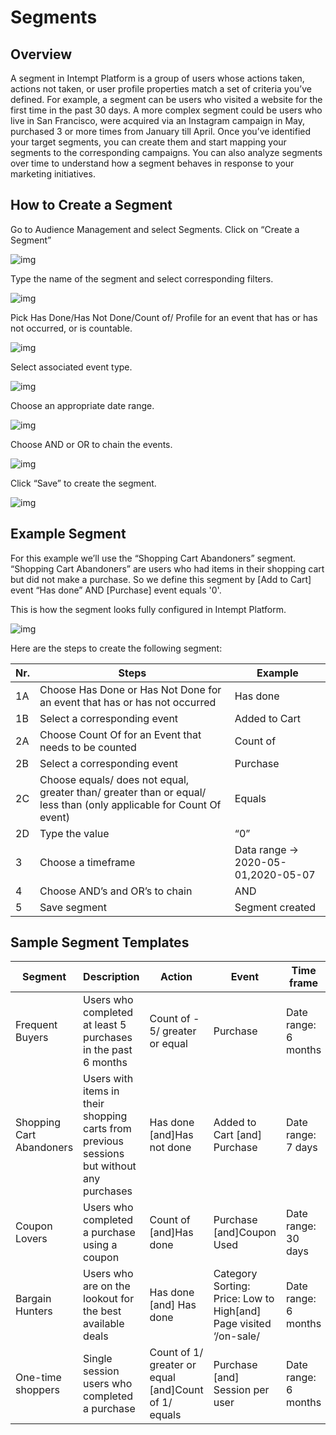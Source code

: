 # Segments

## Overview ##

A segment in Intempt Platform is a group of users whose actions taken, actions not taken, or user profile properties match a set of criteria you’ve defined.
For example, a segment can be users who visited a website for the first time in the past 30 days. A more complex segment could be users who live in San Francisco, were acquired via an Instagram campaign in May, purchased 3 or more times from January till April.
Once you’ve identified your target segments, you can create them and start mapping your segments to the corresponding campaigns. You can also analyze segments over time to understand how a segment behaves in response to your marketing initiatives.

## How to Create a Segment ##

Go to Audience Management and select Segments. Click on “Create a Segment”

![img](image31.png)

Type the name of the segment and select corresponding filters.

![img](image31a.png)

Pick Has Done/Has Not Done/Count of/ Profile for an event that has or has not occurred, or is countable.

![img](image32.png)

Select associated event type.

![img](image33.png)

Choose an appropriate date range.

![img](image34.png)

Choose AND or OR to chain the events.

![img](image35.png)

Click “Save” to create the segment.

![img](image36.jpg)

## Example Segment ##

For this example we’ll use the “Shopping Cart Abandoners” segment.
“Shopping Cart Abandoners” are users who had items in their shopping cart but did not make a purchase. So we define this segment by [Add to Cart] event “Has done” AND [Purchase] event equals '0'.

This is how the segment looks fully configured in Intempt Platform.

![img](image37.jpg)

Here are the steps to create the following segment:

Nr. | Steps  | Example|
----| -------| ------ |
1A|Choose Has Done or Has Not Done for an event that has or has not occurred|Has done|
1B| Select  a corresponding event| Added to Cart|
2A|Choose Count Of for an Event that needs to be counted|Count of
2B|Select a corresponding event|Purchase
2C|Choose  equals/ does not equal, greater than/ greater than or equal/ less than (only applicable for Count Of event)|Equals
2D|Type the value|“0”
3| Choose a timeframe| Data range -> 2020-05-01,2020-05-07|
4|Choose AND’s and OR’s to chain| AND
5|Save segment| Segment created

## Sample Segment Templates

Segment| Description | Action | Event | Time frame |
------ | ----------- | -------| ------| -----------|
Frequent Buyers|Users who completed at least 5 purchases in the past 6 months|Count of - 5/ greater or equal|Purchase|Date range: 6 months
Shopping Cart Abandoners| Users with items in their shopping carts from previous sessions but without any purchases| Has done [and]Has not done| Added to Cart [and] Purchase|Date range: 7 days
Coupon Lovers| Users who completed a purchase using a coupon|Count of [and]Has done|Purchase [and]Coupon Used|Date range: 30 days
Bargain Hunters|Users who are on the lookout for the best available deals|Has done [and] Has done|Category Sorting: Price: Low to High[and] Page visited ‘/on-sale/ |Date range: 6 months
One-time shoppers|Single session users who completed a purchase|Count of 1/ greater or equal [and]Count of 1/ equals|Purchase [and] Session per user | Date range: 6 months
